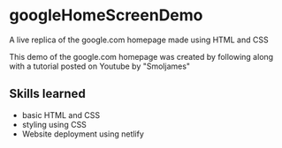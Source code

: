 # googleHomeScreenDemo
A live replica of the google.com homepage made using HTML and CSS 

This demo of the google.com homepage was created by following along with a tutorial posted on Youtube by "Smoljames"

## Skills learned
- basic HTML and CSS
- styling using CSS
- Website deployment using netlify
